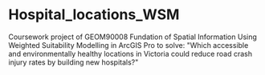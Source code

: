 # Hospital_locations_WSM
Coursework project of GEOM90008 Fundation of Spatial Information 
Using Weighted Suitability Modelling in ArcGIS Pro to solve: 
"Which accessible and environmentally healthy locations in Victoria could reduce road crash injury rates by building new hospitals?"
